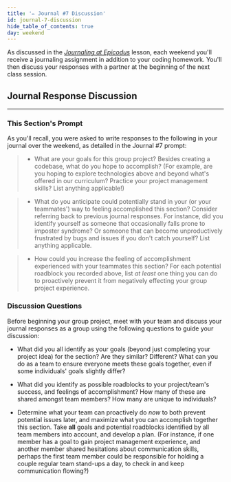 ```yaml
---
title: '✏️ Journal #7 Discussion'
id: journal-7-discussion
hide_table_of_contents: true
day: weekend
---
```


As discussed in the _[Journaling at Epicodus](/introduction-to-programming/git-html-and-css/homework-journaling-at-epicodus)_ lesson, each weekend you'll receive a journaling assignment in addition to your coding homework. You'll then discuss your responses with a partner at the beginning of the next class session.

## Journal Response Discussion
---

### This Section's Prompt

As you'll recall, you were asked to write responses to the following in your journal over the weekend, as detailed in the Journal #7 prompt:

> * What are your goals for this group project? Besides creating a codebase, what do you hope to accomplish? (For example, are you hoping to explore technologies above and beyond what's offered in our curriculum? Practice your project management skills? List anything applicable!)

> * What do you anticipate could potentially stand in your (or your teammates') way to feeling accomplished this section? Consider referring back to previous journal responses. For instance, did you identify yourself as someone that occasionally falls prone to imposter syndrome? Or someone that can become unproductively frustrated by bugs and issues if you don't catch yourself? List anything applicable.

> * How could you increase the feeling of accomplishment experienced with your teammates this section? For each potential roadblock you recorded above, list _at least_ one thing you can do to proactively prevent it from negatively effecting your group project experience.  

### Discussion Questions

Before beginning your group project, meet with your team and discuss your journal responses as a group using the following questions to guide your discussion:

* What did you all identify as your goals (beyond just completing your project idea) for the section? Are they similar? Different? What can you do as a team to ensure everyone meets these goals together, even if some individuals' goals slightly differ?

* What did you identify as possible roadblocks to your project/team's success, and feelings of accomplishment? How many of these are shared amongst team members? How many are unique to individuals?

* Determine what your team can proactively do _now_ to both prevent potential issues later, and maximize what you can accomplish together this section. Take **all** goals and potential roadblocks identified by all team members into account, and develop a plan. (For instance, if one member has a goal to gain project management experience, and another member shared hesitations about communication skills, perhaps the first team member could be responsible for holding a couple regular team stand-ups a day, to check in and keep communication flowing?)  
